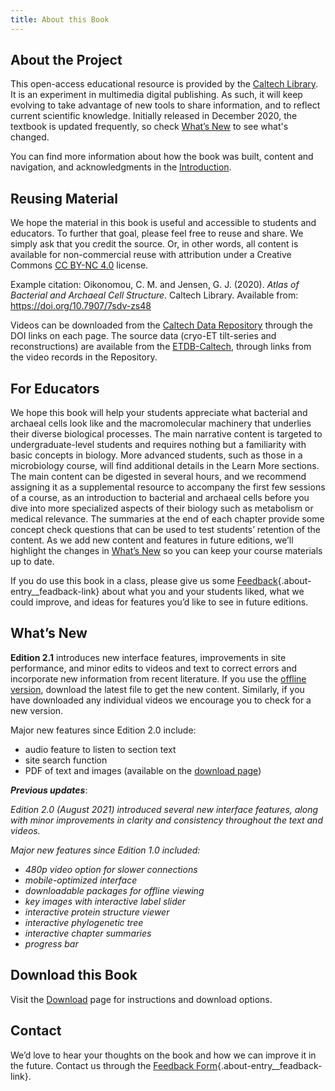 ```yaml
---
title: About this Book
---
```

## About the Project

This open-access educational resource is provided by the [Caltech Library](https://www.library.caltech.edu/). It is an experiment in multimedia digital publishing. As such, it will keep evolving to take advantage of new tools to share information, and to reflect current scientific knowledge. Initially released in December 2020, the textbook is updated frequently, so check [What’s New](#WhatsNew) to see what's changed.

You can find more information about how the book was built, content and navigation, and acknowledgments in the [Introduction](introduction.html).


## Reusing Material

We hope the material in this book is useful and accessible to students and educators. To further that goal, please feel free to reuse and share. We simply ask that you credit the source. Or, in other words, all content is available for non-commercial reuse with attribution under a Creative Commons [CC BY-NC 4.0](https://creativecommons.org/licenses/by-nc/4.0/) license. 

Example citation:
Oikonomou, C. M. and Jensen, G. J. (2020). *Atlas of Bacterial and Archaeal Cell Structure*. Caltech Library. Available from: https://doi.org/10.7907/7sdv-zs48

Videos can be downloaded from the [Caltech Data Repository](https://data.caltech.edu/) through the DOI links on each page. The source data (cryo-ET tilt-series and reconstructions) are available from the [ETDB-Caltech](https://etdb.caltech.edu/), through links from the video records in the Repository.


## For Educators

We hope this book will help your students appreciate what bacterial and archaeal cells look like and the macromolecular machinery that underlies their diverse biological processes. The main narrative content is targeted to undergraduate-level students and requires nothing but a familiarity with basic concepts in biology. More advanced students, such as those in a microbiology course, will find additional details in the Learn More sections. The main content can be digested in several hours, and we recommend assigning it as a supplemental resource to accompany the first few sessions of a course, as an introduction to bacterial and archaeal cells before you dive into more specialized aspects of their biology such as metabolism or medical relevance. The summaries at the end of each chapter provide some concept check questions that can be used to test students’ retention of the content. As we add new content and features in future editions, we’ll highlight the changes in [What’s New](#WhatsNew) so you can keep your course materials up to date. 

If you do use this book in a class, please give us some [Feedback](#feedbackForm){.about-entry__feadback-link} about what you and your students liked, what we could improve, and ideas for features you’d like to see in future editions. 


## What’s New

**Edition 2.1** introduces new interface features, improvements in site performance, and minor edits to videos and text to correct errors and incorporate new information from recent literature. If you use the [offline version](download.html), download the latest file to get the new content. Similarly, if you have downloaded any individual videos we encourage you to check for a new version.


Major new features since Edition 2.0 include:   
- audio feature to listen to section text   
- site search function  
- PDF of text and images (available on the [download page](download.html))  

***Previous updates***:

*Edition 2.0 (August 2021) introduced several new interface features, along with minor improvements in clarity and consistency throughout the text and videos.*

*Major new features since Edition 1.0 included:*    
- *480p video option for slower connections*    
- *mobile-optimized interface*  
- *downloadable packages for offline viewing*   
- *key images with interactive label slider*    
- *interactive protein structure viewer*    
- *interactive phylogenetic tree*   
- *interactive chapter summaries*   
- *progress bar*    


## Download this Book

Visit the [Download](download.html) page for instructions and download options.


## Contact

We’d love to hear your thoughts on the book and how we can improve it in the future. Contact us through the [Feedback Form](#feedbackForm){.about-entry__feadback-link}.

